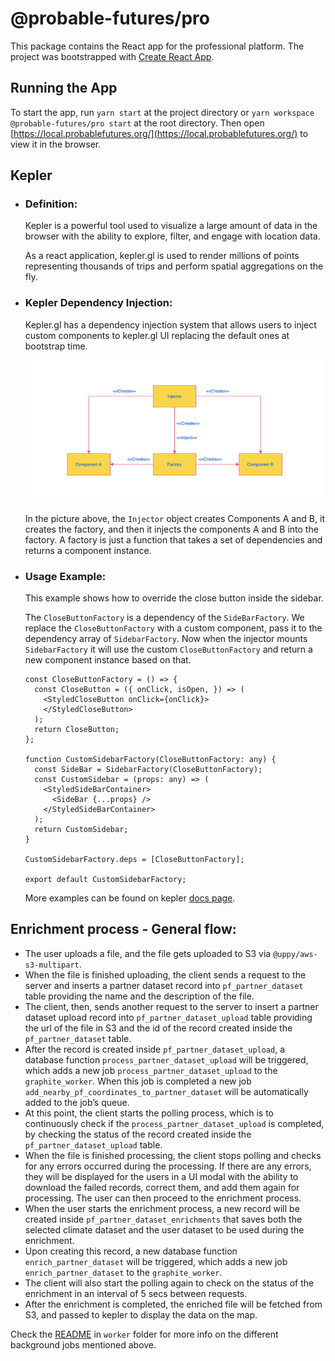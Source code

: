 # @probable-futures/pro

This package contains the React app for the professional platform. The project was bootstrapped with [Create React App](https://github.com/facebook/create-react-app).

## Running the App

To start the app, run `yarn start` at the project directory or `yarn workspace @probable-futures/pro start` at the root directory.
Then open [https://local.probablefutures.org/](https://local.probablefutures.org/) to view it in the browser.

## **Kepler**

- ### Definition:

  Kepler is a powerful tool used to visualize a large amount of data in the browser with the ability to explore, filter, and engage with location data.

  As a react application, kepler.gl is used to render millions of points representing thousands of trips and perform spatial aggregations on the fly.

- ### Kepler Dependency Injection:

  Kepler.gl has a dependency injection system that allows users to inject custom components to kepler.gl UI replacing the default ones at bootstrap time.

  ![Alt text](kepler-DI.png?raw=true "Title")

  In the picture above, the `Injector` object creates Components A and B, it creates the factory, and then it injects the components A and B into the factory. A factory is just a function that takes a set of dependencies and returns a component instance.

- ### Usage Example:

  This example shows how to override the close button inside the sidebar.

  The `CloseButtonFactory` is a dependency of the `SideBarFactory`. We replace the `CloseButtonFactory` with a custom component, pass it to the dependency array of `SidebarFactory`. Now when the injector mounts `SidebarFactory` it will use the custom `CloseButtonFactory` and return a new component instance based on that.

      const CloseButtonFactory = () => {
        const CloseButton = ({ onClick, isOpen, }) => (
          <StyledCloseButton onClick={onClick}>
          </StyledCloseButton>
        );
        return CloseButton;
      };

      function CustomSidebarFactory(CloseButtonFactory: any) {
        const SideBar = SidebarFactory(CloseButtonFactory);
        const CustomSidebar = (props: any) => (
          <StyledSideBarContainer>
            <SideBar {...props} />
          </StyledSideBarContainer>
        );
        return CustomSidebar;
      }

      CustomSidebarFactory.deps = [CloseButtonFactory];

      export default CustomSidebarFactory;

  More examples can be found on kepler [docs page](https://docs.kepler.gl/docs/api-reference/advanced-usages/replace-ui-component).

## **Enrichment process - General flow:**

- The user uploads a file, and the file gets uploaded to S3 via `@uppy/aws-s3-multipart`.
- When the file is finished uploading, the client sends a request to the server and inserts a partner dataset record into `pf_partner_dataset` table providing the name and the description of the file.
- The client, then, sends another request to the server to insert a partner dataset upload record into `pf_partner_dataset_upload` table providing the url of the file in S3 and the id of the record created inside the `pf_partner_dataset` table.
- After the record is created inside `pf_partner_dataset_upload`, a database function `process_partner_dataset_upload` will be triggered, which adds a new job `process_partner_dataset_upload` to the `graphite_worker`. When this job is completed a new job `add_nearby_pf_coordinates_to_partner_dataset` will be automatically added to the job’s queue.
- At this point, the client starts the polling process, which is to continuously check if the `process_partner_dataset_upload` is completed, by checking the status of the record created inside the `pf_partner_dataset_upload` table.
- When the file is finished processing, the client stops polling and checks for any errors occurred during the processing. If there are any errors, they will be displayed for the users in a UI modal with the ability to download the failed records, correct them, and add them again for processing. The user can then proceed to the enrichment process.
- When the user starts the enrichment process, a new record will be created inside `pf_partner_dataset_enrichments` that saves both the selected climate dataset and the user dataset to be used during the enrichment.
- Upon creating this record, a new database function `enrich_partner_dataset` will be triggered, which adds a new job `enrich_partner_dataset` to the `graphite_worker`.
- The client will also start the polling again to check on the status of the enrichment in an interval of 5 secs between requests.
- After the enrichment is completed, the enriched file will be fetched from S3, and passed to kepler to display the data on the map.

Check the [README](/packages/worker/README.md) in `worker` folder for more info on the different background jobs mentioned above.
